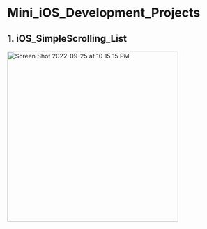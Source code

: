 # Mini_iOS_Development_Projects

## 1. iOS_SimpleScrolling_List

<img width="392" alt="Screen Shot 2022-09-25 at 10 15 15 PM" src="https://user-images.githubusercontent.com/93716153/192186999-ee2c7942-9c2e-40aa-87db-df1b9b13e763.png">
